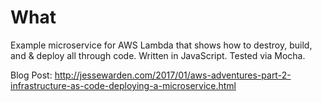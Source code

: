 # What

Example microservice for AWS Lambda that shows how to destroy, build, and & deploy all through code. Written in JavaScript. Tested via Mocha.

Blog Post: http://jessewarden.com/2017/01/aws-adventures-part-2-infrastructure-as-code-deploying-a-microservice.html